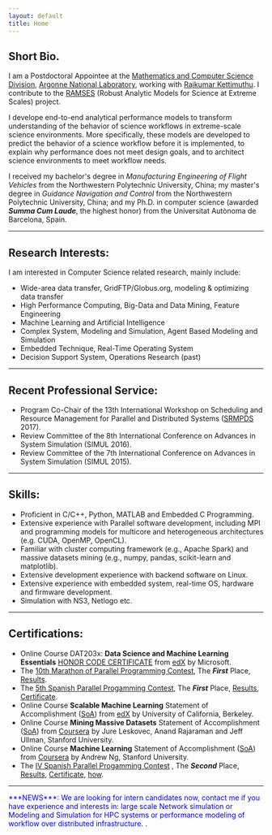 ```yaml
---
layout: default
title: Home
---
```


## Short Bio.

I am a Postdoctoral Appointee at the [Mathematics and Computer Science Division](http://www.mcs.anl.gov/person/zhengchun-liu), [Argonne National Laboratory](http://www.anl.gov/), working with [Rajkumar Kettimuthu](http://www.mcs.anl.gov/~kettimut/). I contribute to the [RAMSES](https://ramsesproject.github.io) (Robust Analytic Models for Science at Extreme Scales) project. 

I develope end-to-end analytical performance models to transform understanding of the behavior of science workflows in extreme-scale science environments. More specifically, these models are developed to predict the behavior of a science workflow before it is implemented, to explain why performance does not meet design goals, and to architect science environments to meet workflow needs.

I received my bachelor's degree in _Manufacturing Engineering of Flight Vehicles_ from the Northwestern Polytechnic University, China; my master's degree in _Guidance Navigation and Control_ from the Northwestern Polytechnic University, China; and my Ph.D. in computer science (awarded ___Summa Cum Laude___, the highest honor) from the Universitat Autònoma de Barcelona, Spain.

---
## Research Interests:

I am interested in Computer Science related research, mainly include:

* Wide-area data transfer, GridFTP/Globus.org, modeling & optimizing data transfer 
* High Performance Computing, Big-Data and Data Mining, Feature Engineering
* Machine Learning and Artificial Intelligence
* Complex System, Modeling and Simulation, Agent Based Modeling and Simulation
* Embedded Technique, Real-Time Operating System
* Decision Support System, Operations Research (past)

---
## Recent Professional Service:
* Program Co-Chair of the 13th International Workshop on Scheduling and Resource  Management for Parallel and Distributed Systems ([SRMPDS](https://sites.google.com/site/srmpds/) 2017).
* Review Committee of the 8th International Conference on Advances in System Simulation (SIMUL 2016).
* Review Committee of the 7th International Conference on Advances in System Simulation (SIMUL 2015).

---
## Skills:
* Proficient in C/C++, Python, MATLAB and Embedded C Programming.
* Extensive experience with Parallel software development, including MPI and programming models for multicore and heterogeneous architectures (e.g. CUDA, OpenMP, OpenCL).
* Familiar with cluster computing framework (e.g., Apache Spark) and massive datasets mining (e.g., numpy, pandas, scikit-learn and matplotlib).
* Extensive development experience with backend software on Linux.
* Extensive experience with embedded system, real-time OS, hardware and firmware development.
* Simulation with NS3, Netlogo etc.

---
## Certifications:
* Online Course DAT203x: __Data Science and Machine Learning Essentials__ [HONOR CODE CERTIFICATE](file/) from [edX](https://courses.edx.org/courses/course-v1:Microsoft+DAT203x+1T2016/info) by Microsoft.
* The [10th Marathon of Parallel Programming Contest](https://courses.edx.org/courses/course-v1:Microsoft+DAT203x+1T2016/info), The ___First___ Place, [Results](http://lspd.mackenzie.br/marathon/last/winners.html).
* The [5th Spanish Parallel Progamming Contest](http://luna.inf.um.es/2015/), The ___First___ Place, [Results](http://luna.inf.um.es/2015/results.php?lang=en), [Certificate](file/certificado_2015_UAB.pdf).
* Online Course __Scalable Machine Learning__ Statement of Accomplishment ([SoA](file/Scalable-Machine-Learning-2015.pdf)) from [edX](https://courses.edx.org/courses/BerkeleyX/CS190.1x/1T2015/info) by University of California, Berkeley.
* Online Course __Mining Massive Datasets__ Statement of Accomplishment ([SoA](file/Coursera-mmds-2015.pdf)) from [Coursera](https://www.coursera.org/course/mmds) by Jure Leskovec, Anand Rajaraman and Jeff Ullman, Stanford University.
* Online Course __Machine Learning__ Statement of Accomplishment ([SoA](file/Coursera-ml-2014.pdf)) from [Coursera](https://www.coursera.org/course/ml) by Andrew Ng, Stanford University.
* The [IV Spanish Parallel Progamming Contest](http://luna.inf.um.es/2014/) , The ___Second___ Place, [Results](http://luna.inf.um.es/2014/results.php?lang=en), [Certificate](file/certificado_2014_UAB.pdf), [how](img/competition.jpg).

---
<span style="color:blue">
***NEWS***: 
We are looking for intern candidates now, contact me if you have experience and interests in: large scale Network simulation or Modeling and Simulation for HPC systems or performance modeling of workflow over distributed infrastructure.
</span>.